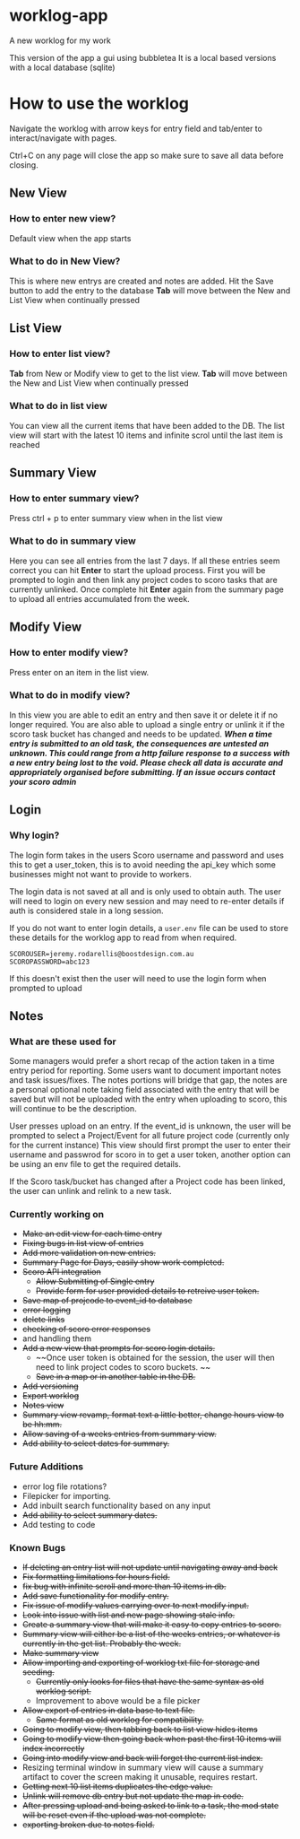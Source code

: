 # worklog-app
A new worklog for my work

This version of the app a gui using bubbletea 
It is a local based versions with a local database (sqlite)

# How to use the worklog
Navigate the worklog with arrow keys for entry field and tab/enter to interact/navigate with pages.

Ctrl+C on any page will close the app so make sure to save all data before closing.

## New View 
### How to enter new view?
Default view when the app starts

### What to do in New View?
This is where new entrys are created and notes are added.
Hit the Save button to add the entry to the database
**Tab** will move between the New and List View when continually pressed 

## List View
### How to enter list view?
**Tab** from New or Modify view to get to the list view.
**Tab** will move between the New and List View when continually pressed

### What to do in list view 
You can view all the current items that have been added to the DB. The list view will start with the latest 10 items and infinite scrol until the last item is reached

## Summary View
### How to enter summary view?
Press ctrl + p to enter summary view when in the list view

### What to do in summary view
Here you can see all entries from the last 7 days.
If all these entries seem correct you can hit **Enter** to start the upload process. 
First you will be prompted to login and then link any project codes to scoro tasks that are currently unlinked.
Once complete hit **Enter** again from the summary page to upload all entries accumulated from the week.

## Modify View
### How to enter modify view?
Press enter on an item in the list view. 

### What to do in modify view?
In this view you are able to edit an entry and then save it or delete it if no longer required. 
You are also able to upload a single entry or unlink it if the scoro task bucket has changed and needs to be updated. 
***When a time entry is submitted to an old task, the consequences are untested an unknown. This could range from a http failure response to a success with a new entry being lost to the void. Please check all data is accurate and appropriately organised before submitting. If an issue occurs contact your scoro admin***

## Login 
### Why login? 
The login form takes in the users Scoro username and password and uses this to get a user_token, this is to avoid needing the api_key which some businesses might not want to provide to workers. 

The login data is not saved at all and is only used to obtain auth. The user will need to login on every new session and may need to re-enter details if auth is considered stale in a long session. 

If you do not want to enter login details, a `user.env` file can be used to store these details for the worklog app to read from when required. 

```
SCOROUSER=jeremy.rodarellis@boostdesign.com.au
SCOROPASSWORD=abc123
```

If this doesn't exist then the user will need to use the login form when prompted to upload

## Notes
### What are these used for 
Some managers would prefer a short recap of the action taken in a time entry period for reporting. Some users want to document important notes and task issues/fixes. The notes portions will bridge that gap, the notes are a personal optional note taking field associated with the entry that will be saved but will not be uploaded with the entry when uploading to scoro, this will continue to be the description.


User presses upload on an entry. If the event_id is unknown, the user will be prompted to select a Project/Event for all future project code (currently only for the current instance)
This view should first prompt the user to enter their username and passwrod for scoro in to get a user token, another option can be using an env file to get the required details.

If the Scoro task/bucket has changed after a Project code has been linked, the user can unlink and relink to a new task.

### Currently working on
- ~~Make an edit view for each time entry~~
- ~~Fixing bugs in list view of entries~~
- ~~Add more validation on new entries.~~
- ~~Summary Page for Days, easily show work completed.~~
- ~~Scoro API integration~~
    - ~~Allow Submitting of Single entry~~
    - ~~Provide form for user provided details to retreive user token.~~
- ~~Save map of projcode to event_id to database~~
- ~~error logging~~
- ~~delete links~~
- ~~checking of scoro error responses~~ 
- and handling them
- ~~Add a new view that prompts for scoro login details.~~
    - ~~Once user token is obtained for the session, the user will then need to link project codes to scoro buckets. ~~
    - ~~Save in a map or in another table in the DB.~~
- ~~Add versioning~~
- ~~Export worklog~~
- ~~Notes view~~
- ~~Summary view revamp, format text a little better, change hours view to be hh:mm.~~ 
- ~~Allow saving of a weeks entries from summary view.~~
- ~~Add ability to select dates for summary.~~

### Future Additions 
- error log file rotations?
- Filepicker for importing.
- Add inbuilt search functionality based on any input
- ~~Add ability to select summary dates.~~ 
- Add testing to code

### Known Bugs
- ~~If deleting an entry list will not update until navigating away and back~~
- ~~Fix formatting limitations for hours field.~~
- ~~fix bug with infinite scroll and more than 10 items in db.~~
- ~~Add save functionality for modify entry.~~ 
- ~~Fix issue of modify values carrying over to next modify input.~~
- ~~Look into issue with list and new page showing stale info.~~
- ~~Create a summary view that will make it easy to copy entries to scoro.~~
- ~~Summary view will either be a list of the weeks entries, or whatever is currently in the get list. Probably the week.~~
- ~~Make summary view~~
- ~~Allow importing and exporting of worklog txt file for storage and seeding.~~
    - ~~Currently only looks for files that have the same syntax as old worklog script.~~
    - Improvement to above would be a file picker
- ~~Allow export of entries in data base to text file.~~
    - ~~Same format as old worklog for compatibility.~~
- ~~Going to modify view, then tabbing back to list view hides items~~
- ~~Going to modify view then going back when past the first 10 items will index incorrectly~~
- ~~Going into modify view and back will forget the current list index.~~
- Resizing terminal window in summary view will cause a summary artifact to cover the screen making it unusable, requires restart.
- ~~Getting next 10 list items duplicates the edge value.~~
- ~~Unlink will remove db entry but not update the map in code.~~
- ~~After pressing upload and being asked to link to a task, the mod state will be reset even if the upload was not complete.~~
- ~~exporting broken due to notes field.~~
